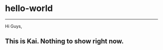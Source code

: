 # hello-world

---------------------------
Hi Guys,

This is Kai. Nothing to show right now.
--------------------------------------------------
